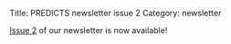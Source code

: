 Title: PREDICTS newsletter issue 2
Category: newsletter

[Issue 2](/newsletters/PREDICTSNewsletterSpring2013.pdf)
of our newsletter is now available!
